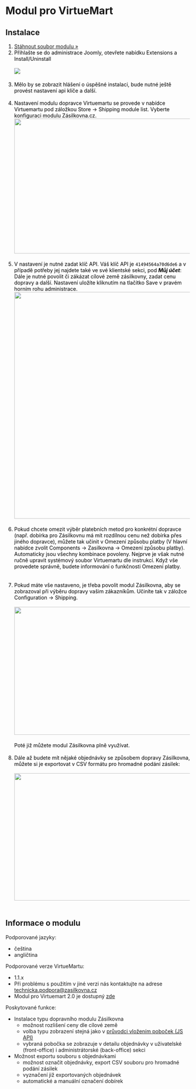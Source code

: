 <h1>Modul pro VirtueMart</h1>
<h2>Instalace</h2>
<ol style="color: black; ">
  <li><a href="http://www.zasilkovna.cz/soubory/virtuemart-module.zip">Stáhnout soubor modulu »</a></li>
  <li>
    Přihlašte se do administrace Joomly, otevřete nabídku Extensions a Install/Uninstall<br><br>
    <a href="/images/virtuemart/install.jpg"><img src="/images/virtuemart/install.jpg"></a><br><br>
  </li>
  <li>
    Mělo by se zobrazit hlášení o úspěšné instalaci, bude nutné ještě provést nastavení api klíče a další.<br><br>    
  </li>
  <li>
    Nastavení modulu dopravce Virtuemartu se provede v nabídce Virtuemartu pod záložkou Store -> Shipping module list. Vyberte konfiguraci modulu Zásilkovna.cz.<br>
    <a href="https://cloud.githubusercontent.com/assets/13521096/8906978/2a65f8b6-3473-11e5-8ab2-7e25664329b6.jpg"><img width=600 height=369 src="https://cloud.githubusercontent.com/assets/13521096/8906978/2a65f8b6-3473-11e5-8ab2-7e25664329b6.jpg"></a><br><br>
  </li>
  <li>
    V nastavení je nutné zadat klíč API. Váš klíč API je <code>41494564a70d6de6</code> a v případě potřeby jej najdete také ve své klientské sekci, pod <strong><em>Můj účet</em></strong>:<br> Dále je nutné povolit či zákázat cílové země zásilkovny, zadat cenu dopravy a další.  Nastavení uložíte kliknutím na tlačítko Save v pravém horním rohu administrace.<br>
    <a href="https://cloud.githubusercontent.com/assets/13521096/8906979/2a66eeba-3473-11e5-8228-9ac978d0b26c.jpg"><img width=600 height=620 src="https://cloud.githubusercontent.com/assets/13521096/8906979/2a66eeba-3473-11e5-8228-9ac978d0b26c.jpg"></a><br><br>
  </li>
  <li>
    Pokud chcete omezit výběr platebních metod pro konkrétní dopravce (např. dobírka pro Zásilkovnu má mít rozdílnou cenu než dobírka přes jiného dopravce), můžete tak učinit v Omezení způsobu platby (V hlavní nabídce zvolit Components -> Zasilkovna -> Omezení způsobu platby). Automaticky jsou všechny kombinace povoleny. Nejprve je však nutné ručně upravit systémový soubor Virtuemartu dle instrukcí. Když vše provedete správně, budete informování o funkčnosti Omezení platby.<br><br>
    <a href="https://cloud.githubusercontent.com/assets/13521096/8906981/2a67eb3a-3473-11e5-8ece-0fb1c05a66aa.jpg"></a><br>    
  </li>
  <li>
    Pokud máte vše nastaveno, je třeba povolit modul Zásilkovna, aby se zobrazoval při výběru dopravy vašim zákazníkům. Učiníte tak v záložce Configuration -> Shipping.<br><br>
    <a href="/images/virtuemart/config_allow_module.jpg"><img width=600 height=350 src="/images/virtuemart/config_allow_module.jpg"></a><br><br>
    Poté již můžete modul Zásilkovna plně využívat.<br><br>
  </li>  
  <li>
    Dále až budete mít nějaké objednávky se způsobem dopravy Zásilkovna, můžete si je exportovat v CSV formátu pro hromadné podání zásilek:<br><br>
    <a href="/images/virtuemart/export.jpg"><img width=600 height=348 src="/images/virtuemart/export.jpg"></a><br><br>
  </li>
</ol>
<h2>Informace o modulu</h2>
<p>Podporované jazyky:</p>
<ul>
<li>čeština</li>
<li>angličtina</li>
</ul>
<p>Podporované verze VirtueMartu:</p>
<ul>
  <li>1.1.x</li>
  <li>Při problému s použitím v jiné verzi nás kontaktujte na adrese <a href="mailto:technicka.podpora@zasilkovna.cz">technicka.podpora@zasilkovna.cz</a></li>
  <li>Modul pro Virtuemart 2.0 je dostupný <a href="http://www.zasilkovna.cz/virtuemart2">zde</a></li>
</ul>
<p>Poskytované funkce:</p>
<ul>
  <li>Instalace typu dopravního modulu Zásilkovna
    <ul>
      <li>možnost rozlišení ceny dle cílové země</li>
      <li>volba typu zobrazení stejná jako v <a href="http://www.zasilkovna.cz/pristup-k-pobockam/pruvodce">průvodci vložením poboček (JS API)</a></li>
      <li>vybraná pobočka se zobrazuje v detailu objednávky v uživatelské (front-office) i administrátorské (back-office) sekci</li>
    </ul>
  </li>
  <li>Možnost exportu souboru s objednávkami
    <ul>
      <li>možnost označit objednávky, export CSV souboru pro hromadné podání zásilek</li>
      <li>vyznačení již exportovaných objednávek</li>
      <li>automatické a manuální označení dobírek</li>
    </ul>
  </li>
</ul>
